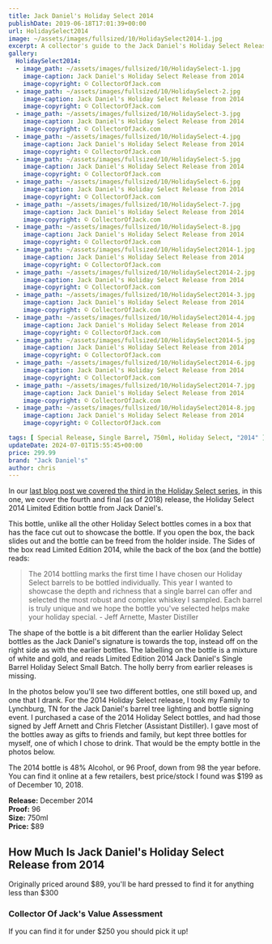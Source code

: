 ```yaml
---
title: Jack Daniel's Holiday Select 2014
publishDate: 2019-06-18T17:01:39+00:00
url: HolidaySelect2014
image: ~/assets/images/fullsized/10/HolidaySelect2014-1.jpg
excerpt: A collector's guide to the Jack Daniel's Holiday Select Release from 2014
gallery:
  HolidaySelect2014:
  - image_path: ~/assets/images/fullsized/10/HolidaySelect-1.jpg
    image-caption: Jack Daniel's Holiday Select Release from 2014
    image-copyright: © CollectorOfJack.com
  - image_path: ~/assets/images/fullsized/10/HolidaySelect-2.jpg
    image-caption: Jack Daniel's Holiday Select Release from 2014
    image-copyright: © CollectorOfJack.com
  - image_path: ~/assets/images/fullsized/10/HolidaySelect-3.jpg
    image-caption: Jack Daniel's Holiday Select Release from 2014
    image-copyright: © CollectorOfJack.com
  - image_path: ~/assets/images/fullsized/10/HolidaySelect-4.jpg
    image-caption: Jack Daniel's Holiday Select Release from 2014
    image-copyright: © CollectorOfJack.com
  - image_path: ~/assets/images/fullsized/10/HolidaySelect-5.jpg
    image-caption: Jack Daniel's Holiday Select Release from 2014
    image-copyright: © CollectorOfJack.com
  - image_path: ~/assets/images/fullsized/10/HolidaySelect-6.jpg
    image-caption: Jack Daniel's Holiday Select Release from 2014
    image-copyright: © CollectorOfJack.com
  - image_path: ~/assets/images/fullsized/10/HolidaySelect-7.jpg
    image-caption: Jack Daniel's Holiday Select Release from 2014
    image-copyright: © CollectorOfJack.com
  - image_path: ~/assets/images/fullsized/10/HolidaySelect-8.jpg
    image-caption: Jack Daniel's Holiday Select Release from 2014
    image-copyright: © CollectorOfJack.com
  - image_path: ~/assets/images/fullsized/10/HolidaySelect2014-1.jpg
    image-caption: Jack Daniel's Holiday Select Release from 2014
    image-copyright: © CollectorOfJack.com
  - image_path: ~/assets/images/fullsized/10/HolidaySelect2014-2.jpg
    image-caption: Jack Daniel's Holiday Select Release from 2014
    image-copyright: © CollectorOfJack.com
  - image_path: ~/assets/images/fullsized/10/HolidaySelect2014-3.jpg
    image-caption: Jack Daniel's Holiday Select Release from 2014
    image-copyright: © CollectorOfJack.com
  - image_path: ~/assets/images/fullsized/10/HolidaySelect2014-4.jpg
    image-caption: Jack Daniel's Holiday Select Release from 2014
    image-copyright: © CollectorOfJack.com
  - image_path: ~/assets/images/fullsized/10/HolidaySelect2014-5.jpg
    image-caption: Jack Daniel's Holiday Select Release from 2014
    image-copyright: © CollectorOfJack.com
  - image_path: ~/assets/images/fullsized/10/HolidaySelect2014-6.jpg
    image-caption: Jack Daniel's Holiday Select Release from 2014
    image-copyright: © CollectorOfJack.com
  - image_path: ~/assets/images/fullsized/10/HolidaySelect2014-7.jpg
    image-caption: Jack Daniel's Holiday Select Release from 2014
    image-copyright: © CollectorOfJack.com
  - image_path: ~/assets/images/fullsized/10/HolidaySelect2014-8.jpg
    image-caption: Jack Daniel's Holiday Select Release from 2014
    image-copyright: © CollectorOfJack.com

tags: [ Special Release, Single Barrel, 750ml, Holiday Select, "2014" ]
updateDate: 2024-07-01T15:55:45+00:00
price: 299.99
brand: "Jack Daniel's"
author: chris
---
```

In our [last blog post we covered the third in the Holiday Select series](/HolidaySelect2013), in this one, we cover the fourth and final (as of 2018) release, the Holiday Select 2014 Limited Edition bottle from Jack Daniel's. 

This bottle, unlike all the other Holiday Select bottles comes in a box that has the face cut out to showcase the bottle. If you open the box, the back slides out and the bottle can be freed from the holder inside. The Sides of the box read Limited Edition 2014, while the back of the box (and the bottle) reads:

> The 2014 bottling marks the first time I have chosen our Holiday Select barrels to be bottled individually. This year I wanted to showcase the depth and richness that a single barrel can offer and selected the most robust and complex whiskey I sampled. Each barrel is truly unique and we hope the bottle you've selected helps make your holiday special. - Jeff Arnette, Master Distiller

The shape of the bottle is a bit different than the earlier Holiday Select bottles as the Jack Daniel's signature is towards the top, instead off on the right side as with the earlier bottles. The labelling on the bottle is a mixture of white and gold, and reads Limited Edition 2014 Jack Daniel's Single Barrel Holiday Select Small Batch. The holly berry from earlier releases is missing.

In the photos below you'll see two different bottles, one still boxed up, and one that I drank. For the 2014 Holiday Select release, I took my Family to Lynchburg, TN for the Jack Daniel's barrel tree lighting and bottle signing event. I purchased a case of the 2014 Holiday Select bottles, and had those signed by Jeff Arnett and Chris Fletcher (Assistant Distiller). I gave most of the bottles away as gifts to friends and family, but kept three bottles for myself, one of which I chose to drink. That would be the empty bottle in the photos below.

The 2014 bottle is 48% Alcohol, or 96 Proof, down from 98 the year before. You can find it online at a few retailers, best price/stock I found was $199 as of December 10, 2018. 

**Release:** December 2014  
**Proof:** 96  
**Size:** 750ml  
**Price:** $89  

## How Much Is Jack Daniel's Holiday Select Release from 2014
Originally priced around $89, you'll be hard pressed to find it for anything less than $300
 
### Collector Of Jack's Value Assessment
If you can find it for under $250 you should pick it up!


